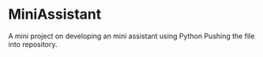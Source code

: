 # MiniAssistant
A mini project on developing an mini assistant using Python
Pushing the file into repository.

